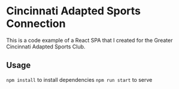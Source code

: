 
# Cincinnati Adapted Sports Connection

This is a code example of a React SPA that I created for the Greater Cincinnati Adapted Sports Club.

## Usage

`npm install` to install dependencies
`npm run start` to serve 